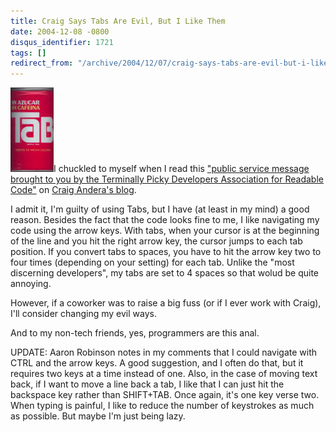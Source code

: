 ```yaml
---
title: Craig Says Tabs Are Evil, But I Like Them
date: 2004-12-08 -0800
disqus_identifier: 1721
tags: []
redirect_from: "/archive/2004/12/07/craig-says-tabs-are-evil-but-i-like-them.aspx/"
---
```


![Tab](/images/Tab.jpg)I chuckled to myself when I read this ["public
service message brought to you by the Terminally Picky Developers
Association for Readable
Code"](http://pluralsight.com/blogs/craig/archive/2004/12/08/3775.aspx)
on [Craig Andera's blog](http://pluralsight.com/blogs/craig/).

I admit it, I'm guilty of using Tabs, but I have (at least in my mind) a
good reason. Besides the fact that the code looks fine to me, I like
navigating my code using the arrow keys. With tabs, when your cursor is
at the beginning of the line and you hit the right arrow key, the cursor
jumps to each tab position. If you convert tabs to spaces, you have to
hit the arrow key two to four times (depending on your setting) for each
tab. Unlike the "most discerning developers", my tabs are set to 4
spaces so that wolud be quite annoying.

However, if a coworker was to raise a big fuss (or if I ever work with
Craig), I'll consider changing my evil ways.

And to my non-tech friends, yes, programmers are this anal.

UPDATE: Aaron Robinson notes in my comments that I could navigate with
CTRL and the arrow keys. A good suggestion, and I often do that, but it
requires two keys at a time instead of one. Also, in the case of moving
text back, if I want to move a line back a tab, I like that I can just
hit the backspace key rather than SHIFT+TAB. Once again, it's one key
verse two. When typing is painful, I like to reduce the number of
keystrokes as much as possible. But maybe I'm just being lazy.

